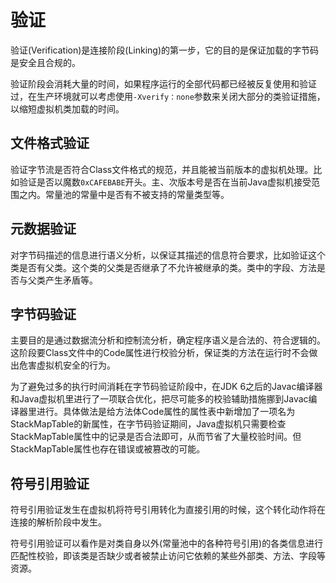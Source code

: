 # 验证

验证(Verification)是连接阶段(Linking)的第一步，它的目的是保证加载的字节码是安全且合规的。

验证阶段会消耗大量的时间，如果程序运行的全部代码都已经被反复使用和验证过，在生产环境就可以考虑使用`-Xverify：none`参数来关闭大部分的类验证措施，以缩短虚拟机类加载的时间。

## 文件格式验证

验证字节流是否符合Class文件格式的规范，并且能被当前版本的虚拟机处理。比如验证是否以魔数`0xCAFEBABE`开头。主、次版本号是否在当前Java虚拟机接受范围之内。常量池的常量中是否有不被支持的常量类型等。

## 元数据验证

对字节码描述的信息进行语义分析，以保证其描述的信息符合要求，比如验证这个类是否有父类。这个类的父类是否继承了不允许被继承的类。类中的字段、方法是否与父类产生矛盾等。

## 字节码验证

主要目的是通过数据流分析和控制流分析，确定程序语义是合法的、符合逻辑的。这阶段要Class文件中的Code属性进行校验分析，保证类的方法在运行时不会做出危害虚拟机安全的行为。

为了避免过多的执行时间消耗在字节码验证阶段中，在JDK 6之后的Javac编译器和Java虚拟机里进行了一项联合优化，把尽可能多的校验辅助措施挪到Javac编译器里进行。具体做法是给方法体Code属性的属性表中新增加了一项名为StackMapTable的新属性，在字节码验证期间，Java虚拟机只需要检查StackMapTable属性中的记录是否合法即可，从而节省了大量校验时间。但StackMapTable属性也存在错误或被篡改的可能。

## 符号引用验证

符号引用验证发生在虚拟机将符号引用转化为直接引用的时候，这个转化动作将在连接的解析阶段中发生。

符号引用验证可以看作是对类自身以外(常量池中的各种符号引用)的各类信息进行匹配性校验，即该类是否缺少或者被禁止访问它依赖的某些外部类、方法、字段等资源。
